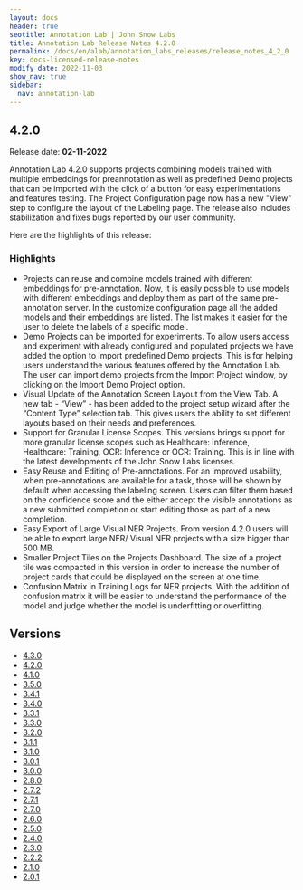 ```yaml
---
layout: docs
header: true
seotitle: Annotation Lab | John Snow Labs
title: Annotation Lab Release Notes 4.2.0
permalink: /docs/en/alab/annotation_labs_releases/release_notes_4_2_0
key: docs-licensed-release-notes
modify_date: 2022-11-03
show_nav: true
sidebar:
  nav: annotation-lab
---
```


<div class="h3-box" markdown="1">

## 4.2.0

Release date: **02-11-2022**

Annotation Lab 4.2.0 supports projects combining models trained with multiple embeddings for preannotation as well as predefined Demo projects that can be imported with the click of a button for easy experimentations and features testing. The Project Configuration page now has a new "View" step to configure the layout of the Labeling page. The release also includes stabilization and fixes bugs reported by our user community.

Here are the highlights of this release:

### Highlights

- Projects can reuse and combine models trained with different embeddings for pre-annotation. Now, it is easily possible to use models with different embeddings and deploy them as part of the same pre-annotation server. In the customize configuration page all the added models and their embeddings are listed. The list makes it easier for the user to delete the labels of a specific model.
- Demo Projects can be imported for experiments. To allow users access and experiment with already configured and populated projects we have added the option to import predefined Demo projects. This is for helping users understand the various features offered by the Annotation Lab. The user can import demo projects from the Import Project window, by clicking on the Import Demo Project option.
- Visual Update of the Annotation Screen Layout from the View Tab. A new tab - “View” - has been added to the project setup wizard after the “Content Type” selection tab. This gives users the ability to set different layouts based on their needs and preferences.
- Support for Granular License Scopes. This versions brings support for more granular license scopes such as Healthcare: Inference, Healthcare: Training, OCR: Inference or OCR: Training. This is in line with the latest developments of the John Snow Labs licenses.
- Easy Reuse and Editing of Pre-annotations. For an improved usability, when pre-annotations are available for a task, those will be shown by default when accessing the labeling screen. Users can filter them based on the confidence score and the either accept the visible annotations as a new submitted completion or start editing those as part of a new completion.
- Easy Export of Large Visual NER Projects. From version 4.2.0 users will be able to export large NER/ Visual NER projects with a size bigger than 500 MB.
- Smaller Project Tiles on the Projects Dashboard. The size of a project tile was compacted in this version in order to increase the number of project cards that could be displayed on the screen at one time.
- Confusion Matrix in Training Logs for NER projects. With the addition of confusion matrix it will be easier to understand the performance of the model and judge whether the model is underfitting or overfitting.

</div><div class="prev_ver h3-box" markdown="1">

## Versions

</div>

<ul class="pagination owl-carousel pagination_big">
    <li><a href="release_notes_4_3_0">4.3.0</a></li>
    <li class="active"><a href="release_notes_4_2_0">4.2.0</a></li>
	  <li><a href="release_notes_4_1_0">4.1.0</a></li>
    <li><a href="release_notes_3_5_0">3.5.0</a></li>
    <li><a href="release_notes_3_4_1">3.4.1</a></li>
    <li><a href="release_notes_3_4_0">3.4.0</a></li>
    <li><a href="release_notes_3_3_1">3.3.1</a></li>
    <li><a href="release_notes_3_3_0">3.3.0</a></li>
    <li><a href="release_notes_3_2_0">3.2.0</a></li>
    <li><a href="release_notes_3_1_1">3.1.1</a></li>
    <li><a href="release_notes_3_1_0">3.1.0</a></li>
    <li><a href="release_notes_3_0_1">3.0.1</a></li>
    <li><a href="release_notes_3_0_0">3.0.0</a></li>
    <li><a href="release_notes_2_8_0">2.8.0</a></li>
    <li><a href="release_notes_2_7_2">2.7.2</a></li>
    <li><a href="release_notes_2_7_1">2.7.1</a></li>
    <li><a href="release_notes_2_7_0">2.7.0</a></li>
    <li><a href="release_notes_2_6_0">2.6.0</a></li>
    <li><a href="release_notes_2_5_0">2.5.0</a></li>
    <li><a href="release_notes_2_4_0">2.4.0</a></li>
    <li><a href="release_notes_2_3_0">2.3.0</a></li>
    <li><a href="release_notes_2_2_2">2.2.2</a></li>
    <li><a href="release_notes_2_1_0">2.1.0</a></li>
    <li><a href="release_notes_2_0_1">2.0.1</a></li>
</ul>
